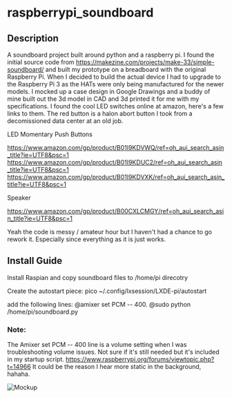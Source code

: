 # raspberrypi_soundboard

## Description
A soundboard project built around python and a raspberry pi. I found the initial source code from https://makezine.com/projects/make-33/simple-soundboard/ and built my prototype on a breadboard with the original Raspberry Pi. When I decided to build the actual device I had to upgrade to the Raspberry Pi 3 as the HATs were only being manufactured for the newer models. I mocked up a case design in Google Drawings and a buddy of mine built out the 3d model in CAD and 3d printed it for me with my specifications. I found the cool LED switches online at amazon, here's a few links to them. The red button is a halon abort button I took from a decomissioned data center at an old job.

LED Momentary Push Buttons

https://www.amazon.com/gp/product/B01I9KDVWQ/ref=oh_aui_search_asin_title?ie=UTF8&psc=1
https://www.amazon.com/gp/product/B01I9KDUC2/ref=oh_aui_search_asin_title?ie=UTF8&psc=1
https://www.amazon.com/gp/product/B01I9KDVXK/ref=oh_aui_search_asin_title?ie=UTF8&psc=1

Speaker

https://www.amazon.com/gp/product/B00CXLCMGY/ref=oh_aui_search_asin_title?ie=UTF8&psc=1


Yeah the code is messy / amateur hour but I haven't had a chance to go rework it. Especially since everything as it is just works.

## Install Guide
Install Raspian and copy soundboard files to /home/pi direcotry

Create the autostart piece:
pico ~/.config/lxsession/LXDE-pi/autostart

add the following lines:
@amixer set PCM -- 400.
@sudo python /home/pi/soundboard.py

### Note:
The Amixer set PCM -- 400 line is a volume setting when I was troubleshooting volume issues. Not sure if it's still needed but it's included in my startup script. https://www.raspberrypi.org/forums/viewtopic.php?t=14966
It could be the reason I hear more static in the background,  hahaha.

![Mockup](https://github.com/SXN31/raspberrypi_soundboard/blob/master/Raspberry%20Pi%20Soundboard%20Case.jpg)
